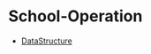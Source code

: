 # School-Operation

- [DataStructure](https://github.com/Freder-chen/School-Operation/tree/master/DataStructure)

